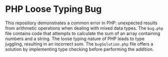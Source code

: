# PHP Loose Typing Bug
This repository demonstrates a common error in PHP: unexpected results from arithmetic operations when dealing with mixed data types. The `bug.php` file contains code that attempts to calculate the sum of an array containing numbers and a string. The loose typing nature of PHP leads to type juggling, resulting in an incorrect sum. The `bugSolution.php` file offers a solution by implementing type checking before performing the addition.